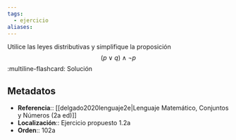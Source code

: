 ```yaml
---
tags:
  - ejercicio
aliases:
---
```

Utilice las leyes distributivas y simplifique la proposición
$$(p \lor q) \land \neg p$$
:multiline-flashcard:
Solución

## Metadatos
- **Referencia**:: [[delgado2020lenguaje2e|Lenguaje Matemático, Conjuntos y Números (2a ed)]]
- **Localización**:: Ejercicio propuesto 1.2a
- **Orden**:: 102a
